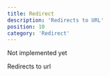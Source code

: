 ```yaml
---
title: Redirect
description: 'Redirects to URL'
position: 10
category: 'Redirect'
---
```


Not implemented yet

Redirects to url
